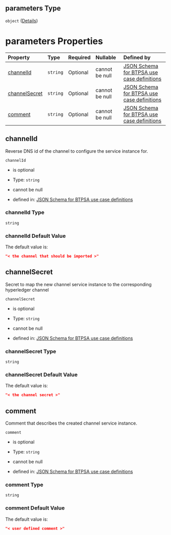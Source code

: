 ## parameters Type

`object` ([Details](btpsa-usecase-properties-services-items-allof-1-then-allof-45-then-allof-1-then-properties-parameters.md))

# parameters Properties

| Property                        | Type     | Required | Nullable       | Defined by                                                                                                                                                                                                                                                                                                    |
| :------------------------------ | :------- | :------- | :------------- | :------------------------------------------------------------------------------------------------------------------------------------------------------------------------------------------------------------------------------------------------------------------------------------------------------------ |
| [channelId](#channelid)         | `string` | Optional | cannot be null | [JSON Schema for BTPSA use case definitions](btpsa-usecase-properties-services-items-allof-1-then-allof-45-then-allof-1-then-properties-parameters-properties-channelid.md "undefined#/properties/services/items/allOf/1/then/allOf/45/then/allOf/1/then/properties/parameters/properties/channelId")         |
| [channelSecret](#channelsecret) | `string` | Optional | cannot be null | [JSON Schema for BTPSA use case definitions](btpsa-usecase-properties-services-items-allof-1-then-allof-45-then-allof-1-then-properties-parameters-properties-channelsecret.md "undefined#/properties/services/items/allOf/1/then/allOf/45/then/allOf/1/then/properties/parameters/properties/channelSecret") |
| [comment](#comment)             | `string` | Optional | cannot be null | [JSON Schema for BTPSA use case definitions](btpsa-usecase-properties-services-items-allof-1-then-allof-45-then-allof-1-then-properties-parameters-properties-comment.md "undefined#/properties/services/items/allOf/1/then/allOf/45/then/allOf/1/then/properties/parameters/properties/comment")             |

## channelId

Reverse DNS id of the channel to configure the service instance for.

`channelId`

*   is optional

*   Type: `string`

*   cannot be null

*   defined in: [JSON Schema for BTPSA use case definitions](btpsa-usecase-properties-services-items-allof-1-then-allof-45-then-allof-1-then-properties-parameters-properties-channelid.md "undefined#/properties/services/items/allOf/1/then/allOf/45/then/allOf/1/then/properties/parameters/properties/channelId")

### channelId Type

`string`

### channelId Default Value

The default value is:

```json
"< the channel that should be imported >"
```

## channelSecret

Secret to map the new channel service instance to the corresponding hyperledger channel

`channelSecret`

*   is optional

*   Type: `string`

*   cannot be null

*   defined in: [JSON Schema for BTPSA use case definitions](btpsa-usecase-properties-services-items-allof-1-then-allof-45-then-allof-1-then-properties-parameters-properties-channelsecret.md "undefined#/properties/services/items/allOf/1/then/allOf/45/then/allOf/1/then/properties/parameters/properties/channelSecret")

### channelSecret Type

`string`

### channelSecret Default Value

The default value is:

```json
"< the channel secret >"
```

## comment

Comment that describes the created channel service instance.

`comment`

*   is optional

*   Type: `string`

*   cannot be null

*   defined in: [JSON Schema for BTPSA use case definitions](btpsa-usecase-properties-services-items-allof-1-then-allof-45-then-allof-1-then-properties-parameters-properties-comment.md "undefined#/properties/services/items/allOf/1/then/allOf/45/then/allOf/1/then/properties/parameters/properties/comment")

### comment Type

`string`

### comment Default Value

The default value is:

```json
"< user defined comment >"
```
